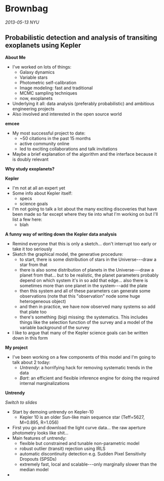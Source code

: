 Brownbag
========

*2013-05-13 NYU*

Probabilistic detection and analysis of transiting exoplanets using Kepler
--------------------------------------------------------------------------

**About Me**

* I've worked on lots of things:
  - Galaxy dynamics
  - Variable stars
  - Photometric self-calibration
  - Image modeling: fast and traditional
  - MCMC sampling techniques
  - now, exoplanets
* Underlying it all: data analysis (preferably probabilistic) and ambitious
  engineering projects
* Also involved and interested in the open source world

**emcee**

* My most successful project to date:
  - ~50 citations in the past 15 months
  - active community online
  - led to exciting collaborations and talk invitations
* Maybe a brief explanation of the algorithm and the interface because it is
  doubly relevant

**Why study exoplanets?**

**Kepler**

* I'm not at all an expert yet
* Some info about Kepler itself:
  - specs
  - science goals
* I'm not going to talk a lot about the many exciting discoveries that have
  been made so far except where they tie into what I'm working on but I'll
  list a few here:
  - blah

**A funny way of writing down the Kepler data analysis**

* Remind everyone that this is only a sketch... don't interrupt too early or
  take it too seriously
* Sketch the graphical model, the generative procedure:
  - to start, there is some distribution of stars in the Universe---draw a
    star from that
  - there is also some distribution of planets in the Universe---draw a planet
    from that... but to be realistic, the planet parameters probably depend on
    which system it's in so add that edge... also there is sometimes more
    than one planet in the system---add the plate
  - then this system and all of these parameters can generate some
    observations (note that this "observation" node some huge heterogeneous
    object)
  - and then in practice, we have now observed many systems so add that plate
    too
  - there's something (big) missing: the systematics. This includes things
    like the selection function of the survey and a model of the variable
    background of the survey
* I like to argue that many of the Kepler science goals can be written down in
  this form

**My project**

* I've been working on a few components of this model and I'm going to talk
  about 2 today:
  - *Untrendy*: a horrifying hack for removing systematic trends in the data
  - *Bart*: an efficient and flexible inference engine for doing the required
    internal marginalizations

**Untrendy**

*Switch to slides*

* Start by demoing untrendy on Kepler-10
  - Kepler 10 is an older Sun-like main sequence star (Teff=5627, M=0.895,
    R=1.056)
* First you go and download the light curve data... the raw aperture
  photometry looks like shit...
* Main features of untrendy:
  - flexible but constrained and tunable non-parametric model
  - robust outlier (transit) rejection using IRLS
  - automatic discontinuity detection e.g. Sudden Pixel Sensitivity Dropouts
    (SPSDs)
  - extremely fast, local and scalable---only marginally slower than the
    median model
*
